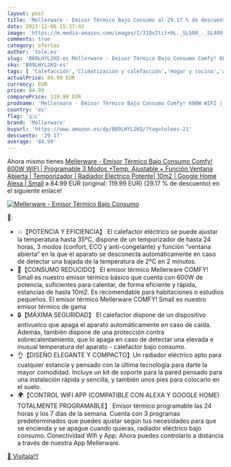```yaml
---
layout: post
title: 'Mellerware - Emisor Térmico Bajo Consumo al 29.17 % de descuento'
date: 2021-12-06 15:37:43
image: 'https://m.media-amazon.com/images/I/31QvItit+0L._SL500_._SL400_.jpg'
comments: true
category: ofertas
author: 'tole.es'
slug: 'B09LHYL2KQ-es Mellerware - Emisor Térmico Bajo Consumo Comfy! 600W WIFI...'
sku: 'B09LHYL2KQ-es'
tags: [ 'Calefacción','Climatización y calefacción','Hogar y cocina','alexa','google','home','mellerware', ]
actualPrice: 84.99 EUR
currency: EUR
price: 84.99
comparePrice: 119.99 EUR
prodname: 'Mellerware - Emisor Térmico Bajo Consumo Comfy! 600W WIFI | Programable 3 Modos +Temp. Ajustable + Función Ventana Abierta | Temporizador | Radiador Eléctrico Potente| 10m2 | Google Home Alexa | Small'
country: 'es'
flag: '🇪🇸'
brand: 'Mellerware'
buyurl: 'https://www.amazon.es/dp/B09LHYL2KQ/?tag=tolees-21'
descuento: '29.17'
average: '84.99'
---
```


Ahora mismo tienes [Mellerware - Emisor Térmico Bajo Consumo Comfy! 600W WIFI | Programable 3 Modos +Temp. Ajustable + Función Ventana Abierta | Temporizador | Radiador Eléctrico Potente| 10m2 | Google Home Alexa | Small](https://www.amazon.es/dp/B09LHYL2KQ/?tag=tolees-21) a 84.99 EUR (original: 119.99 EUR) (29.17 %  de descuento) en el siguiente enlace!

[![Mellerware - Emisor Térmico Bajo Consumo](https://m.media-amazon.com/images/I/31QvItit+0L._SL500_._SL400_.jpg)](https://www.amazon.es/dp/B09LHYL2KQ/?tag=tolees-21)

🔎:

- 💥【POTENCIA Y EFICIENCIA】 El calefactor eléctrico se puede ajustar la temperatura hasta 35ºC, dispone de un temporizador de hasta 24 horas, 3 modos (confort, ECO y anti-congelante) y función “ventana abierta” en la que el aparato se desconecta automáticamente en caso de detectar una bajada de la temperatura de 2ºC en 2 minutos.
- 🍃【CONSUMO REDUCIDO】 El emisor térmico Mellerware COMFY! Small es nuestro emisor térmico básico que cuenta con 600W de potencia, suficientes para calentar, de forma eficiente y rápida, estancias de hasta 10m2. Es recomendable para habitaciones o estudios pequeños. El emisor térmico Mellerware COMFY! Small es nuestro emisor térmico de gama
- 🔒【MÁXIMA SEGURIDAD】 El calefactor dispone de un dispositivo antivuelco que apaga el aparato automáticamente en caso de caída. Además, también dispone de una protección contra sobrecalentamiento, que lo apaga en caso de detectar una elevada e inusual temperatura del aparato - calefactor bajo consumo.
- 👌【DISEÑO ELEGANTE Y COMPACTO】Un radiador eléctrico apto para cualquier estancia y pensado con la última tecnología para darte la mayor comodidad. Incluye un kit de soporte para la pared pensado para una instalación rápida y sencilla, y también unos pies para colocarlo en el suelo.
- 🌍【CONTROL WIFI APP (COMPATIBLE CON ALEXA Y GOOGLE HOME) TOTALMENTE PROGRAMABLE】 Emisor térmico programable las 24 horas y los 7 días de la semana. Cuenta con 3 programas predeterminados que puedes ajustar según tus necesidades para que se encienda y se apague cuando quieras, radiador eléctrico bajo consumo. Conectividad Wifi y App: Ahora puedes controlarlo a distancia a través de nuestra App Mellerware.

[🛒 Visítala!!!](https://www.amazon.es/dp/B09LHYL2KQ/?tag=tolees-21)
